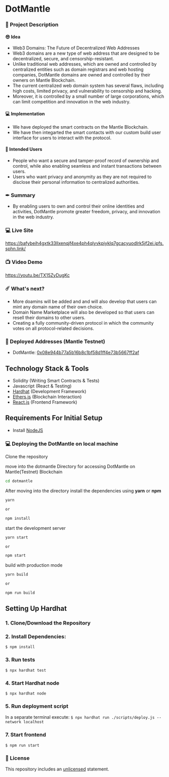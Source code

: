 # DotMantle

### 📝 Project Description

#### 😎 Idea
- Web3 Domains: The Future of Decentralized Web Addresses
- Web3 domains are a new type of web address that are designed to be decentralized, secure, and censorship-resistant.
- Unlike traditional web addresses, which are owned and controlled by centralized entities such as domain registrars and web hosting companies, DotMantle domains are owned and controlled by their owners on Mantle Blockchain.
- The current centralized web domain system has several flaws, including high costs, limited privacy, and vulnerability to censorship and hacking.
- Moreover, it is controlled by a small number of large corporations, which can limit competition and innovation in the web industry.

#### 💻 Implementation
- We have deployed the smart contracts on the Mantle Blockchain.
- We have then integarted the smart contacts with our custom build user interface for users to interact with the protocol.

#### 👥 Intended Users
- People who want a secure and tamper-proof record of ownership and control, while also enabling seamless and instant transactions between users.
- Users who want privacy and anonymity as they are not required to disclose their personal information to centralized authorities.

### ✒ Summary
- By enabling users to own and control their online identities and activities, DotMantle promote greater freedom, privacy, and innovation in the web industry.


### 💻 Live Site
https://bafybeih4gxtk33llxenqjf4xe4ph4qlyvkpiyklq7gcacyuodlrk5jf2ei.ipfs.sphn.link/

### 📺 Video Demo
https://youtu.be/TX15ZyDugKc

### ☄️ What's next?
- More doamins will be added and and will also develop that users can mint any domain name of their own choice.
- Domain Name Marketplace will also be developed so that users can resell their domains to other users.
- Creating a fully community-driven protocol in which the community votes on all protocol-related decisions.


### 💪 Deployed Addresses (Mantle Testnet)
- DotMantle: [0x08e944b77a5b16b8c1bf58d1ff4e73b5667ff2af](https://explorer.testnet.mantle.xyz/address/0x08e944B77A5b16B8c1Bf58d1Ff4E73B5667ff2AF)


## Technology Stack & Tools

- Solidity (Writing Smart Contracts & Tests)
- Javascript (React & Testing)
- [Hardhat](https://hardhat.org/) (Development Framework)
- [Ethers.js](https://docs.ethers.io/v5/) (Blockchain Interaction)
- [React.js](https://reactjs.org/) (Frontend Framework)

## Requirements For Initial Setup
- Install [NodeJS](https://nodejs.org/en/)

### 💻 Deploying the DotMantle on local machine

Clone the repository

move into the dotmantle Directory for accessing DotMantle on Mantle(Testnet) Blockchain

```sh
cd dotmantle
```

After moving into the directory install the dependencies using **yarn** or **npm**

```sh
yarn

or

npm install
```

start the development server
```sh
yarn start

or

npm start
```

build with production mode
```sh
yarn build

or

npm run build
```

## Setting Up Hardhat
### 1. Clone/Download the Repository

### 2. Install Dependencies:
`$ npm install`

### 3. Run tests
`$ npx hardhat test`

### 4. Start Hardhat node
`$ npx hardhat node`

### 5. Run deployment script
In a separate terminal execute:
`$ npx hardhat run ./scripts/deploy.js --network localhost`

### 7. Start frontend
`$ npm run start`


### 🚫 License
This repository includes an [unlicensed](http://unlicense.org/) statement.

